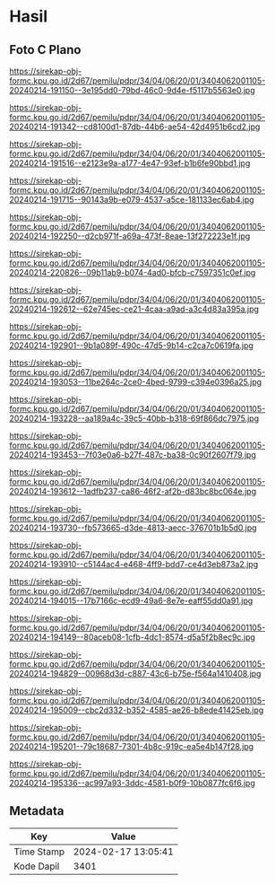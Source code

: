 # Hasil

## Foto C Plano

https://sirekap-obj-formc.kpu.go.id/2d67/pemilu/pdpr/34/04/06/20/01/3404062001105-20240214-191150--3e195dd0-79bd-46c0-9d4e-f5117b5563e0.jpg

https://sirekap-obj-formc.kpu.go.id/2d67/pemilu/pdpr/34/04/06/20/01/3404062001105-20240214-191342--cd8100d1-87db-44b6-ae54-42d4951b6cd2.jpg

https://sirekap-obj-formc.kpu.go.id/2d67/pemilu/pdpr/34/04/06/20/01/3404062001105-20240214-191516--e2123e9a-a177-4e47-93ef-b1b6fe90bbd1.jpg

https://sirekap-obj-formc.kpu.go.id/2d67/pemilu/pdpr/34/04/06/20/01/3404062001105-20240214-191715--90143a9b-e079-4537-a5ce-181133ec6ab4.jpg

https://sirekap-obj-formc.kpu.go.id/2d67/pemilu/pdpr/34/04/06/20/01/3404062001105-20240214-192250--d2cb971f-a69a-473f-8eae-13f272223e1f.jpg

https://sirekap-obj-formc.kpu.go.id/2d67/pemilu/pdpr/34/04/06/20/01/3404062001105-20240214-220826--09b11ab9-b074-4ad0-bfcb-c7597351c0ef.jpg

https://sirekap-obj-formc.kpu.go.id/2d67/pemilu/pdpr/34/04/06/20/01/3404062001105-20240214-192612--62e745ec-ce21-4caa-a9ad-a3c4d83a395a.jpg

https://sirekap-obj-formc.kpu.go.id/2d67/pemilu/pdpr/34/04/06/20/01/3404062001105-20240214-192901--9b1a089f-490c-47d5-9b14-c2ca7c0619fa.jpg

https://sirekap-obj-formc.kpu.go.id/2d67/pemilu/pdpr/34/04/06/20/01/3404062001105-20240214-193053--11be264c-2ce0-4bed-9799-c394e0396a25.jpg

https://sirekap-obj-formc.kpu.go.id/2d67/pemilu/pdpr/34/04/06/20/01/3404062001105-20240214-193228--aa189a4c-39c5-40bb-b318-69f866dc7975.jpg

https://sirekap-obj-formc.kpu.go.id/2d67/pemilu/pdpr/34/04/06/20/01/3404062001105-20240214-193453--7f03e0a6-b27f-487c-ba38-0c90f2607f79.jpg

https://sirekap-obj-formc.kpu.go.id/2d67/pemilu/pdpr/34/04/06/20/01/3404062001105-20240214-193612--1adfb237-ca86-46f2-af2b-d83bc8bc064e.jpg

https://sirekap-obj-formc.kpu.go.id/2d67/pemilu/pdpr/34/04/06/20/01/3404062001105-20240214-193730--fb573665-d3de-4813-aecc-376701b1b5d0.jpg

https://sirekap-obj-formc.kpu.go.id/2d67/pemilu/pdpr/34/04/06/20/01/3404062001105-20240214-193910--c5144ac4-e468-4ff9-bdd7-ce4d3eb873a2.jpg

https://sirekap-obj-formc.kpu.go.id/2d67/pemilu/pdpr/34/04/06/20/01/3404062001105-20240214-194015--17b7166c-ecd9-49a6-8e7e-eaff55dd0a91.jpg

https://sirekap-obj-formc.kpu.go.id/2d67/pemilu/pdpr/34/04/06/20/01/3404062001105-20240214-194149--80aceb08-1cfb-4dc1-8574-d5a5f2b8ec9c.jpg

https://sirekap-obj-formc.kpu.go.id/2d67/pemilu/pdpr/34/04/06/20/01/3404062001105-20240214-194829--00968d3d-c887-43c6-b75e-f564a1410408.jpg

https://sirekap-obj-formc.kpu.go.id/2d67/pemilu/pdpr/34/04/06/20/01/3404062001105-20240214-195009--cbc2d332-b352-4585-ae26-b8ede41425eb.jpg

https://sirekap-obj-formc.kpu.go.id/2d67/pemilu/pdpr/34/04/06/20/01/3404062001105-20240214-195201--79c18687-7301-4b8c-919c-ea5e4b147f28.jpg

https://sirekap-obj-formc.kpu.go.id/2d67/pemilu/pdpr/34/04/06/20/01/3404062001105-20240214-195336--ac997a93-3ddc-4581-b0f9-10b0877fc6f6.jpg


## Metadata

| Key        | Value               |
| ---------- | ------------------- |
| Time Stamp | 2024-02-17 13:05:41 |
| Kode Dapil | 3401                |



